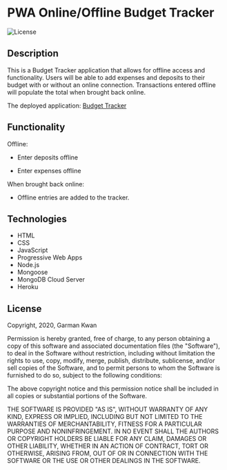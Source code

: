# PWA Online/Offline Budget Tracker
![License](https://img.shields.io/badge/license-MIT-blue.svg "License Badge")

## Description

This is a Budget Tracker application that allows for offline access and functionality. Users will be able to add expenses and deposits to their budget with or without an online connection. Transactions entered offline will populate the total when brought back online.

The deployed application: [Budget Tracker]()

## Functionality

Offline:

  * Enter deposits offline

  * Enter expenses offline

When brought back online:

  * Offline entries are added to the tracker.

## Technologies
* HTML
* CSS
* JavaScript
* Progressive Web Apps
* Node.js
* Mongoose
* MongoDB Cloud Server
* Heroku

## License
Copyright, 2020, Garman Kwan

Permission is hereby granted, free of charge, to any person obtaining a copy of this software and associated documentation files (the "Software"), to deal in the Software without restriction, including without limitation the rights to use, copy, modify, merge, publish, distribute, sublicense, and/or sell copies of the Software, and to permit persons to whom the Software is furnished to do so, subject to the following conditions:

The above copyright notice and this permission notice shall be included in all copies or substantial portions of the Software.

THE SOFTWARE IS PROVIDED "AS IS", WITHOUT WARRANTY OF ANY KIND, EXPRESS OR IMPLIED, INCLUDING BUT NOT LIMITED TO THE WARRANTIES OF MERCHANTABILITY, FITNESS FOR A PARTICULAR PURPOSE AND NONINFRINGEMENT. IN NO EVENT SHALL THE AUTHORS OR COPYRIGHT HOLDERS BE LIABLE FOR ANY CLAIM, DAMAGES OR OTHER LIABILITY, WHETHER IN AN ACTION OF CONTRACT, TORT OR OTHERWISE, ARISING FROM, OUT OF OR IN CONNECTION WITH THE SOFTWARE OR THE USE OR OTHER DEALINGS IN THE SOFTWARE.

